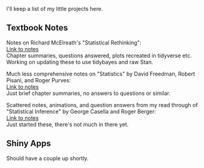 
I'll keep a list of my little projects here.

## Textbook Notes

Notes  on Richard McElreath's "Statistical Rethinking":  
[Link to notes](https://jake-lawler.github.io/rethinking/)  
Chapter summaries, questions answered, plots recreated in tidyverse etc.  
Working on updating these to use tidybayes and raw Stan.

Much less comprehensive notes on "Statistics" by David Freedman, Robert Pisani, and Roger Purves:  
[Link to notes](https://jake-lawler.github.io/Statistics-FPP/)  
Just brief chapter summaries, no answers to questions or similar.

Scattered notes, animations, and question answers from my read through of "Statistical Inference" by George Casella and Roger Berger:  
[Link to notes](https://jake-lawler.github.io/StatisticalInference/)  
Just started these, there's not much in there yet.

## Shiny Apps
 
Should have a couple up shortly.
